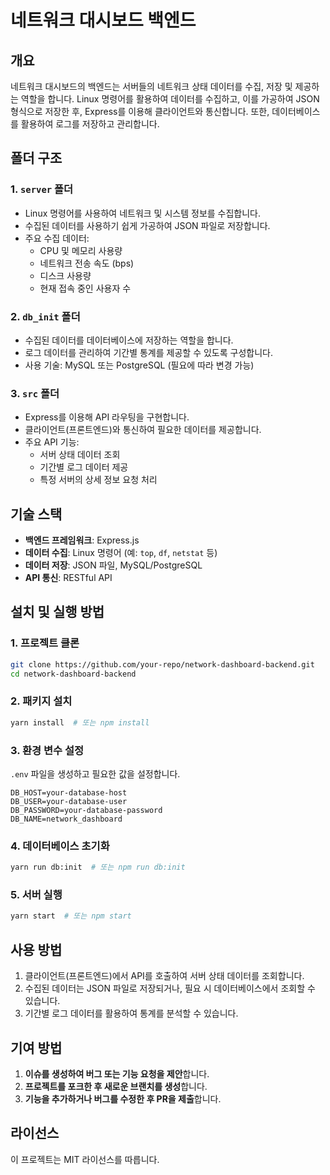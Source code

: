 # 네트워크 대시보드 백엔드

## 개요
네트워크 대시보드의 백엔드는 서버들의 네트워크 상태 데이터를 수집, 저장 및 제공하는 역할을 합니다. Linux 명령어를 활용하여 데이터를 수집하고, 이를 가공하여 JSON 형식으로 저장한 후, Express를 이용해 클라이언트와 통신합니다. 또한, 데이터베이스를 활용하여 로그를 저장하고 관리합니다.

## 폴더 구조
### 1. `server` 폴더
- Linux 명령어를 사용하여 네트워크 및 시스템 정보를 수집합니다.
- 수집된 데이터를 사용하기 쉽게 가공하여 JSON 파일로 저장합니다.
- 주요 수집 데이터:
  - CPU 및 메모리 사용량
  - 네트워크 전송 속도 (bps)
  - 디스크 사용량
  - 현재 접속 중인 사용자 수
  
### 2. `db_init` 폴더
- 수집된 데이터를 데이터베이스에 저장하는 역할을 합니다.
- 로그 데이터를 관리하여 기간별 통계를 제공할 수 있도록 구성합니다.
- 사용 기술: MySQL 또는 PostgreSQL (필요에 따라 변경 가능)

### 3. `src` 폴더
- Express를 이용해 API 라우팅을 구현합니다.
- 클라이언트(프론트엔드)와 통신하여 필요한 데이터를 제공합니다.
- 주요 API 기능:
  - 서버 상태 데이터 조회
  - 기간별 로그 데이터 제공
  - 특정 서버의 상세 정보 요청 처리

## 기술 스택
- **백엔드 프레임워크**: Express.js
- **데이터 수집**: Linux 명령어 (예: `top`, `df`, `netstat` 등)
- **데이터 저장**: JSON 파일, MySQL/PostgreSQL
- **API 통신**: RESTful API

## 설치 및 실행 방법
### 1. 프로젝트 클론
```sh
git clone https://github.com/your-repo/network-dashboard-backend.git
cd network-dashboard-backend
```

### 2. 패키지 설치
```sh
yarn install  # 또는 npm install
```

### 3. 환경 변수 설정
`.env` 파일을 생성하고 필요한 값을 설정합니다.
```env
DB_HOST=your-database-host
DB_USER=your-database-user
DB_PASSWORD=your-database-password
DB_NAME=network_dashboard
```

### 4. 데이터베이스 초기화
```sh
yarn run db:init  # 또는 npm run db:init
```

### 5. 서버 실행
```sh
yarn start  # 또는 npm start
```

## 사용 방법
1. 클라이언트(프론트엔드)에서 API를 호출하여 서버 상태 데이터를 조회합니다.
2. 수집된 데이터는 JSON 파일로 저장되거나, 필요 시 데이터베이스에서 조회할 수 있습니다.
3. 기간별 로그 데이터를 활용하여 통계를 분석할 수 있습니다.

## 기여 방법
1. **이슈를 생성하여 버그 또는 기능 요청을 제안**합니다.
2. **프로젝트를 포크한 후 새로운 브랜치를 생성**합니다.
3. **기능을 추가하거나 버그를 수정한 후 PR을 제출**합니다.

## 라이선스
이 프로젝트는 MIT 라이선스를 따릅니다.

